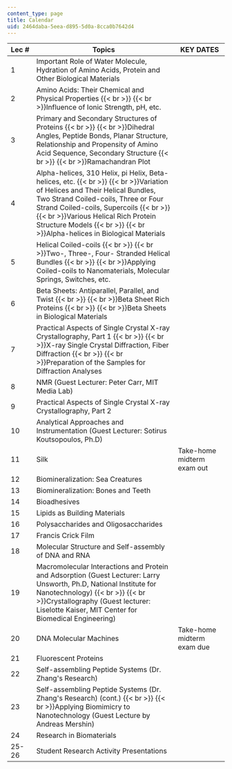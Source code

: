 ```yaml
---
content_type: page
title: Calendar
uid: 2464daba-5eea-d895-5d0a-8cca0b7642d4
---
```


| Lec # | Topics | KEY DATES |
| --- | --- | --- |
| 1 | Important Role of Water Molecule, Hydration of Amino Acids, Protein and Other Biological Materials |  |
| 2 | Amino Acids: Their Chemical and Physical Properties  {{< br >}}  {{< br >}}Influence of Ionic Strength, pH, etc. |  |
| 3 | Primary and Secondary Structures of Proteins  {{< br >}}  {{< br >}}Dihedral Angles, Peptide Bonds, Planar Structure, Relationship and Propensity of Amino Acid Sequence, Secondary Structure  {{< br >}}  {{< br >}}Ramachandran Plot |  |
| 4 | Alpha-helices, 310 Helix, pi Helix, Beta-helices, etc.  {{< br >}}  {{< br >}}Variation of Helices and Their Helical Bundles, Two Strand Coiled-coils, Three or Four Strand Coiled-coils, Supercoils  {{< br >}}  {{< br >}}Various Helical Rich Protein Structure Models  {{< br >}}  {{< br >}}Alpha-helices in Biological Materials |  |
| 5 | Helical Coiled-coils  {{< br >}}  {{< br >}}Two-, Three-, Four- Stranded Helical Bundles  {{< br >}}  {{< br >}}Applying Coiled-coils to Nanomaterials, Molecular Springs, Switches, etc. |  |
| 6 | Beta Sheets: Antiparallel, Parallel, and Twist  {{< br >}}  {{< br >}}Beta Sheet Rich Proteins  {{< br >}}  {{< br >}}Beta Sheets in Biological Materials |  |
| 7 | Practical Aspects of Single Crystal X-ray Crystallography, Part 1  {{< br >}}  {{< br >}}X-ray Single Crystal Diffraction, Fiber Diffraction  {{< br >}}  {{< br >}}Preparation of the Samples for Diffraction Analyses |  |
| 8 | NMR (Guest Lecturer: Peter Carr, MIT Media Lab) |  |
| 9 | Practical Aspects of Single Crystal X-ray Crystallography, Part 2 |  |
| 10 | Analytical Approaches and Instrumentation (Guest Lecturer: Sotirus Koutsopoulos, Ph.D) |  |
| 11 | Silk | Take-home midterm exam out |
| 12 | Biomineralization: Sea Creatures |  |
| 13 | Biomineralization: Bones and Teeth |  |
| 14 | Bioadhesives |  |
| 15 | Lipids as Building Materials |  |
| 16 | Polysaccharides and Oligosaccharides |  |
| 17 | Francis Crick Film |  |
| 18 | Molecular Structure and Self-assembly of DNA and RNA |  |
| 19 | Macromolecular Interactions and Protein and Adsorption (Guest Lecturer: Larry Unsworth, Ph.D, National Institute for Nanotechnology)  {{< br >}}  {{< br >}}Crystallography (Guest lecturer: Liselotte Kaiser, MIT Center for Biomedical Engineering) |  |
| 20 | DNA Molecular Machines | Take-home midterm exam due |
| 21 | Fluorescent Proteins |  |
| 22 | Self-assembling Peptide Systems (Dr. Zhang's Research) |  |
| 23 | Self-assembling Peptide Systems (Dr. Zhang's Research) (cont.)  {{< br >}}  {{< br >}}Applying Biomimicry to Nanotechnology (Guest Lecture by Andreas Mershin) |  |
| 24 | Research in Biomaterials |  |
| 25-26 | Student Research Activity Presentations |